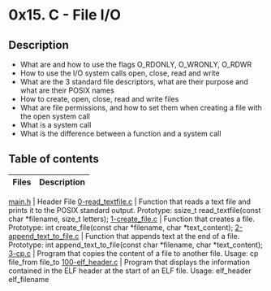 # 0x15. C - File I/O

## Description
- What are and how to use the flags O_RDONLY, O_WRONLY, O_RDWR
- How to use the I/O system calls open, close, read and write
- What are the 3 standard file descriptors, what are their purpose and what are their POSIX names
- How to create, open, close, read and write files
- What are file permissions, and how to set them when creating a file with the open system call
- What is a system call
- What is the difference between a function and a system call

## Table of contents

Files | Description
----------- | -----------

[main.h](./main.h) | Header File
[0-read_textfile.c](./0-read_textfile.c) | Function that reads a text file and prints it to the POSIX standard output. Prototype: ssize_t read_textfile(const char *filename, size_t letters);
[1-create_file.c](./1-create_file.c) | Function that creates a file. Prototype: int create_file(const char *filename, char *text_content);
[2-append_text_to_file.c](./2-append_text_to_file.c) | Function that appends text at the end of a file. Prototype: int append_text_to_file(const char *filename, char *text_content);
[3-cp.c](./3-cp.c) | Program that copies the content of a file to another file. Usage: cp file_from file_to
[100-elf_header.c](./100-elf_header.c) | Program that displays the information contained in the ELF header at the start of an ELF file. Usage: elf_header elf_filename
